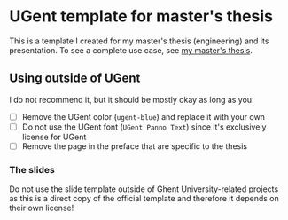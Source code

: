 # UGent template for master's thesis

This is a template I created for my master's thesis (engineering) and its presentation. To see a complete use case, see [my master's thesis](https://github.com/Dherse/masterproef).

## Using outside of UGent

I do not recommend it, but it should be mostly okay as long as you:

- [ ] Remove the UGent color (`ugent-blue`) and replace it with your own
- [ ] Do not use the UGent font (`UGent Panno Text`) since it's exclusively license for UGent
- [ ] Remove the page in the preface that are specific to the thesis

### The slides

Do not use the slide template outside of Ghent University-related projects as this is a direct copy of the official template and therefore it depends on their own license!